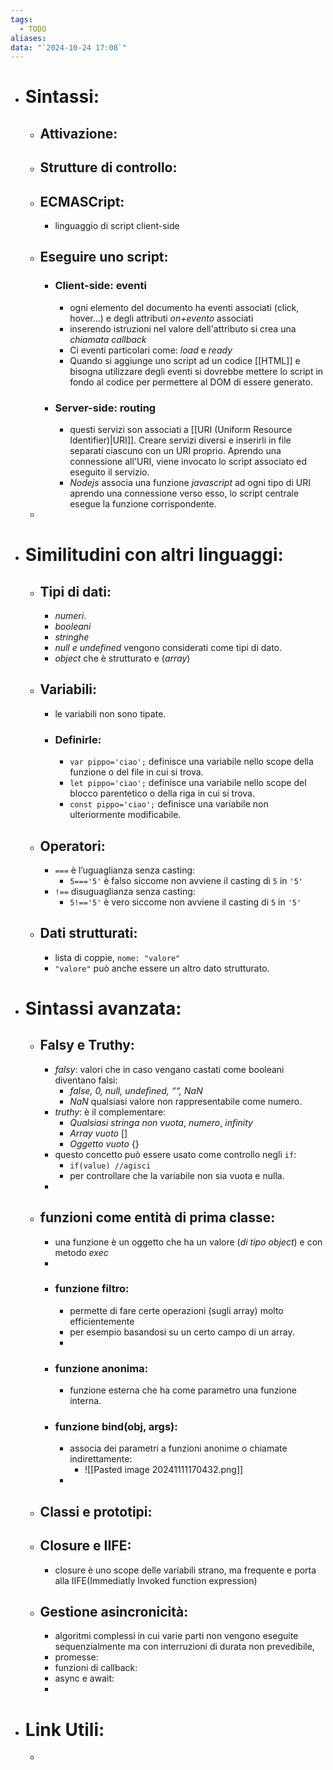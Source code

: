 ```yaml
---
tags:
  - TODO
aliases: 
data: "`2024-10-24 17:08`"
---
```

- # Sintassi:
	- ## Attivazione:
	- ## Strutture di controllo:
	- ## ECMASCript: 
		- linguaggio di script client-side
	- ## Eseguire uno script:
		- ### Client-side: eventi
			- ogni elemento del documento ha eventi associati (click, hover...) e degli attributi _on+evento_ associati
			- inserendo istruzioni nel valore dell'attributo si crea una _chiamata callback_
			- Ci eventi particolari come: _load_ e _ready_
			- Quando si aggiunge uno script ad un codice [[HTML]] e bisogna utilizzare degli eventi si dovrebbe mettere lo script in fondo al codice per permettere al DOM di essere generato.
		- ### Server-side: routing
			- questi servizi son associati a [[URI (Uniform Resource Identifier)|URI]]. Creare servizi diversi  e inserirli in file separati ciascuno con un URI proprio. Aprendo una connessione all'URI, viene invocato lo script associato ed eseguito il servizio.
			- _Nodejs_ associa una funzione _javascript_ ad ogni tipo di URI aprendo una connessione verso esso, lo script centrale esegue la funzione corrispondente. 
	-  
- # Similitudini con altri linguaggi:
	- ## Tipi di dati:  
		- _numeri_.
		- _booleani_
		- _stringhe_
		- _null e undefined_ vengono considerati come tipi di dato.
		- _object_ che è strutturato e (_array_)
	- ## Variabili:
		- le variabili non sono tipate.
		- ### Definirle:
			- `var pippo='ciao';` definisce una variabile nello scope della funzione o del file in cui si trova.
			- `let pippo='ciao';` definisce una variabile nello scope del blocco parentetico o della riga in cui si trova.
			- `const pippo='ciao';` definisce una variabile non ulteriormente modificabile.
	- ## Operatori:
		- ` === ` è l’uguaglianza senza casting:
			- `5==='5'` è falso siccome non avviene il casting di `5` in `'5'` 
		- `!==` disuguaglianza senza casting:
			- `5!=='5'` è vero siccome non avviene il casting di `5` in `'5'` 
	- ## Dati strutturati:
		- lista di coppie, `nome: "valore"` 
		- `"valore"` può anche essere un altro dato strutturato.   
- # Sintassi avanzata:
	- ## Falsy e Truthy:
		- _falsy_: valori che in caso vengano castati come booleani diventano falsi:
			- _false, 0, null, undefined, ““, NaN_
			- $NaN$ qualsiasi valore non rappresentabile come numero.
		- _truthy_: è il complementare:
			- _Qualsiasi stringa non vuota_, _numero_, _infinity_
			- _Array vuoto_ $[]$
			- _Oggetto vuoto_ $\{\}$ 
		- questo concetto può essere usato come controllo negli `if`:
			- `if(value) //agisci`
			- per controllare che la variabile non sia vuota e nulla.
		- 
	- ## funzioni come entità di prima classe:
		- una funzione è un oggetto che ha un valore (_di tipo object_) e con metodo _exec_ 
		- 
		- ### funzione filtro:
			- permette di fare certe operazioni (sugli array) molto efficientemente
			- per esempio basandosi su un certo campo di un array.
			- 
		- ### funzione anonima:
			- funzione esterna che ha come parametro una funzione interna.
		- ### funzione bind(obj, args):
			- associa dei parametri a funzioni anonime o chiamate indirettamente:
				- ![[Pasted image 20241111170432.png]]
			- 
	- ## Classi e prototipi:
	- ## Closure e IIFE:
		- closure è uno scope delle variabili strano, ma frequente e porta alla IIFE(Immediatly Invoked function expression)
	- ## Gestione asincronicità:
		- algoritmi complessi in cui varie parti non vengono eseguite sequenzialmente ma con interruzioni di durata non prevedibile, 
		- promesse:
		- funzioni di callback:
		- async e await:
		- 
- # Link Utili:
	- 